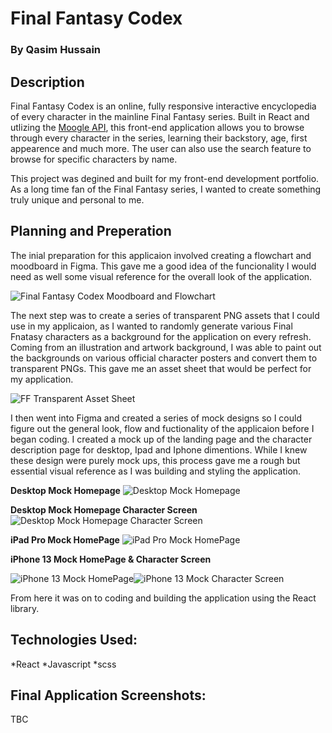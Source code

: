 # Final Fantasy Codex

### By Qasim Hussain

## Description

Final Fantasy Codex is an online, fully responsive interactive encyclopedia of every character in the mainline Final Fantasy series. Built in React and utlizing the [Moogle API](https://www.moogleapi.com/), this front-end application allows you to browse through every character in the series, learning their backstory, age, first appearence and much more. The user can also use the search feature to browse for specific characters by name.

This project was degined and built for my front-end development portfolio. As a long time fan of the Final Fantasy series, I wanted to create something truly unique and personal to me.

## Planning and Preperation

The inial preparation for this applicaion involved creating a flowchart and moodboard in Figma. This gave me a good idea of the funcionality I would need as well some visual reference for the overall look of the application.



![Final Fantasy Codex Moodboard and Flowchart](https://user-images.githubusercontent.com/98174866/154470452-ec7751a8-864d-4e31-b0f2-b865c4c9a6fb.jpg)



The next step was to create a series of transparent PNG assets that I could use in my applicaion, as I wanted to randomly generate various Final Fnatasy characters as a background for the application on every refresh. Coming from an illustration and artwork background, I was able to paint out the backgrounds on various official character posters and convert them to transparent PNGs. This gave me an asset sheet that would be perfect for my application.


![FF Transparent Asset Sheet](https://user-images.githubusercontent.com/98174866/154470482-272b81c5-129d-4452-b6cc-dba03e21126e.png)



I then went into Figma and created a series of mock designs so I could figure out the general look, flow and fuctionality of the applicaion before I began coding. I created a mock up of the landing page and the character description page for desktop, Ipad and Iphone dimentions. While I knew these design were purely mock ups, this process gave me a rough but essential visual reference as I was building and styling the application. 



**Desktop Mock Homepage**
![Desktop Mock Homepage](https://user-images.githubusercontent.com/98174866/154470590-5995dc33-4a05-41fc-916e-7bf74370e0f1.jpg)


**Desktop Mock Homepage Character Screen**
![Desktop Mock Homepage Character Screen](https://user-images.githubusercontent.com/98174866/154470560-b1407300-0a32-4823-bbdb-79bc5e4ceb7a.jpg)


**iPad Pro Mock HomePage**
![iPad Pro Mock HomePage](https://user-images.githubusercontent.com/98174866/154470597-0cfbdec3-cf79-4a89-a6f9-83dd639e6f2f.jpg)


**iPhone 13 Mock HomePage & Character Screen**

![iPhone 13 Mock HomePage](https://user-images.githubusercontent.com/98174866/154470616-b179b71c-c5e6-4ab2-8098-390096673741.jpg)![iPhone 13 Mock Character Screen](https://user-images.githubusercontent.com/98174866/154470627-6f5f360b-bf14-418c-9ec7-7c2f9444faa1.jpg)

From here it was on to coding and building the application using the React library.

## Technologies Used:

*React
*Javascript
*scss

## Final Application Screenshots:

TBC
